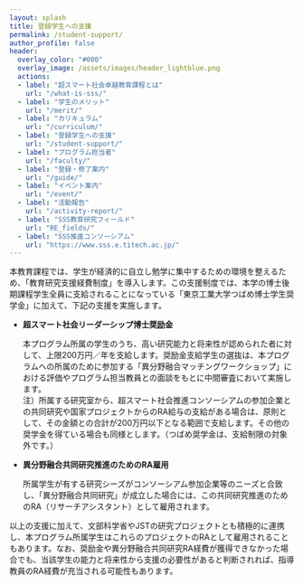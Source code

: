 ```yaml
---
layout: splash
title: 登録学生への支援
permalink: /student-support/
author_profile: false
header:
  overlay_color: "#000"
  overlay_image: /assets/images/header_lightblue.png
  actions:
  - label: "超スマート社会卓越教育課程とは"
    url: "/what-is-sss/"
  - label: "学生のメリット"
    url: "/merit/"
  - label: "カリキュラム"
    url: "/curriculum/"
  - label: "登録学生への支援​"
    url: "/student-support/"
  - label: "プログラム担当者​"
    url: "/faculty/"
  - label: "登録・修了案内"
    url: "/guide/"
  - label: "イベント案内"
    url: "/event/"
  - label: "活動報告"
    url: "/activity-report/"
  - label: "SSS教育研究フィールド"
    url: "RE_fields/"
  - label: "SSS推進コンソーシアム"
    url: "https://www.sss.e.titech.ac.jp/"
---
```


本教育課程では、学生が経済的に自立し勉学に集中するための環境を整えるため、「教育研究支援経費制度」を導入します。この支援制度では、本学の博士後期課程学生全員に支給されることになっている「東京工業大学つばめ博士学生奨学金」に加えて、下記の支援を実施します。

* **超スマート社会リーダーシップ博士奨励金**

  本プログラム所属の学生のうち、高い研究能力と将来性が認められた者に対して、上限200万円／年を支給します。奨励金支給学生の選抜は、本プログラムへの所属のために参加する「異分野融合マッチングワークショップ」における評価やプログラム担当教員との面談をもとに中間審査において実施します。<br>
  注）所属する研究室から、超スマート社会推進コンソーシアムの参加企業との共同研究や国家プロジェクトからのRA給与の支給がある場合は、原則として、その金額との合計が200万円以下となる範囲で支給します。その他の奨学金を得ている場合も同様とします。（つばめ奨学金は、支給制限の対象外です。）

* **異分野融合共同研究推進のためのRA雇用**

  所属学生が有する研究シーズがコンソーシアム参加企業等のニーズと合致し、「異分野融合共同研究」が成立した場合には、この共同研究推進のためのRA（リサーチアシスタント）として雇用されます。

以上の支援に加えて、文部科学省やJSTの研究プロジェクトとも積極的に連携し、本プログラム所属学生はこれらのプロジェクトのRAとして雇用されることもあります。なお、奨励金や異分野融合共同研究RA経費が獲得できなかった場合でも、当該学生の能力と将来性から支援の必要性があると判断されれば、指導教員のRA経費が充当される可能性もあります。
